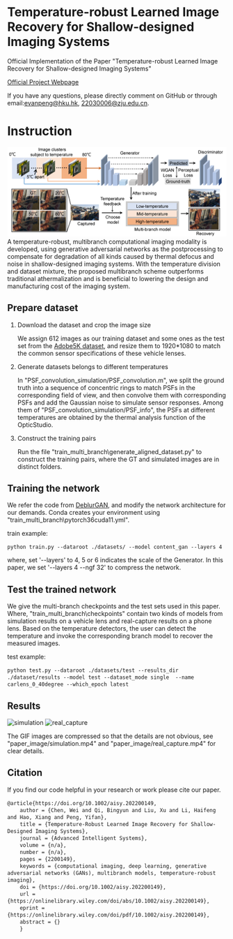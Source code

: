# Temperature-robust Learned Image Recovery for Shallow-designed Imaging Systems
Official Implementation of the Paper "Temperature-robust Learned Image Recovery
for Shallow-designed Imaging Systems"

[Official Project Webpage](https://onlinelibrary.wiley.com/doi/10.1002/aisy.202200149)

If you have any questions, please directly comment on GitHub or through email:evanpeng@hku.hk, 22030006@zju.edu.cn.

# Instruction
![pipeline](paper_image/pipeline.png)
A temperature-robust, multibranch computational imaging modality is developed, 
using generative adversarial networks as the postprocessing to compensate for 
degradation of all kinds caused by thermal defocus and noise in shallow-designed 
imaging systems. With the temperature division and dataset mixture, the proposed 
multibranch scheme outperforms traditional athermalization and is beneficial to 
lowering the design and manufacturing cost of the imaging system.

## Prepare dataset
1. Download the dataset and crop the image size

    We assign 612 images as our training dataset and some ones as the test set from the [Adobe5K dataset](https://data.csail.mit.edu/graphics/fivek/), and 
resize them to 1920*1080 to match the common sensor specifications of these vehicle lenses. 

2. Generate datasets belongs to different temperatures

    In "PSF_convolution_simulation/PSF_convolution.m", we split the ground truth into a sequence of concentric rings to match PSFs in the corresponding field of view, and then convolve
them with corresponding PSFs and add the Gaussian noise to simulate sensor responses. Among them of "PSF_convolution_simulation/PSF_info", the PSFs at different temperatures are obtained by the thermal
analysis function of the OpticStudio.

3. Construct the training pairs

    Run the file "train_multi_branch\generate_aligned_dataset.py" to construct the training pairs, where the GT and simulated images are in distinct folders.
     
## Training the network
   
   We refer the code from [DeblurGAN](https://github.com/KupynOrest/DeblurGAN), and modify the network architecture for our demands.
   Conda creates your environment using "train_multi_branch\pytorch36cuda11.yml". 
   
   train example:
   
    python train.py --dataroot ./datasets/ --model content_gan --layers 4
   
   where,  set '--layers' to 4, 5 or 6 indicates the scale of the Generator. In this paper, we set '--layers 4 --ngf 32' to compress the network.

## Test the trained network
   We give the multi-branch checkpoints and the test sets used in this paper. Where, "train_multi_branch\checkpoints" contain two kinds of models from simulation results on a vehicle lens and real-capture results on a phone lens. 
Based on the temperature detectors, the user can detect the temperature and invoke the corresponding branch model to recover the measured images. 

   test example:
    
    python test.py --dataroot ./datasets/test --results_dir ./dataset/results --model test --dataset_mode single  --name carlens_0_40degree --which_epoch latest

## Results
    
   ![simulation](paper_image/simulation.gif)
   ![real_capture](paper_image/real_capture.gif)
   
   The GIF images are compressed so that the details are not obvious, see "paper_image/simulation.mp4" and "paper_image/real_capture.mp4" for clear details.
   

## Citation
   If you find our code helpful in your research or work please cite our paper.
   
    @article{https://doi.org/10.1002/aisy.202200149,
        author = {Chen, Wei and Qi, Bingyun and Liu, Xu and Li, Haifeng and Hao, Xiang and Peng, Yifan},
        title = {Temperature-Robust Learned Image Recovery for Shallow-Designed Imaging Systems},
        journal = {Advanced Intelligent Systems},
        volume = {n/a},
        number = {n/a},
        pages = {2200149},
        keywords = {computational imaging, deep learning, generative adversarial networks (GANs), multibranch models, temperature-robust imaging},
        doi = {https://doi.org/10.1002/aisy.202200149},
        url = {https://onlinelibrary.wiley.com/doi/abs/10.1002/aisy.202200149},
        eprint = {https://onlinelibrary.wiley.com/doi/pdf/10.1002/aisy.202200149},
        abstract = {}
        }
